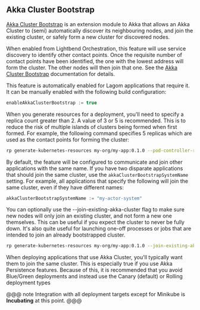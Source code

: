 ## Akka Cluster Bootstrap

[Akka Cluster Bootstrap][akka-cluster-bootstrap] is an extension module to Akka that allows an Akka Cluster to (semi) automatically discover its neighbouring nodes, and join the existing cluster, or safely form a new cluster for discovered nodes.

When enabled from Lightbend Orchestration, this feature will use service discovery to identify other contact points. Once the requisite number of
contact points have been identified, the one with the lowest address will form the cluster. The other nodes will then join that one. See the [Akka Cluster Bootstrap][akka-cluster-bootstrap] documentation for details.

This feature is automatically enabled for Lagom applications that require it. It can be manually enabled with the following build configuration:

```sbt
enableAkkaClusterBootstrap := true
```

When you generate resources for a deployment, you'll need to specify a replica count greater than 2. A value of 3 or
5 is recommended. This is to reduce the risk of multiple islands of clusters being formed when first formed. For example,
the following command specifies 5 replicas which are used as the contact points for forming the cluster:

```bash
rp generate-kubernetes-resources my-org/my-app:0.1.0 --pod-controller-replicas 5
```

By default, the feature will be configured to communicate and join other applications with the same name. If you have two disparate applications
that should join the same cluster, use the `akkaClusterBootstrapSystemName` setting. For example, all applications that specify the following
will join the same cluster, even if they have different names:

```sbt
akkaClusterBootstrapSystemName := "my-actor-system"
```

You can optionally use the --join-existing-akka-cluster flag to make sure new nodes will only join an existing cluster, and not form a new one themselves.
This can be useful if you expect the cluster to never be fully down. It's also quite useful for launching one-off processes or jobs that
are intended to join an already bootstrapped cluster.

```bash
rp generate-kubernetes-resources my-org/my-app:0.1.0 --join-existing-akka-cluster
```

When deploying applications that use Akka Cluster, you'll typically want them to join the same cluster. This is especially true if you
use Akka Persistence features. Because of this, it is recommended that you avoid Blue/Green deployments and instead use
the Canary (default) or Rolling deployment types

<link rel="stylesheet" type="text/css" href="../css/custom.css">

@@@ note
Integration with all deployment targets except for Minikube is **Incubating** at this point.
@@@

  [akka-cluster-bootstrap]: https://developer.lightbend.com/docs/akka-management/current/bootstrap.html

